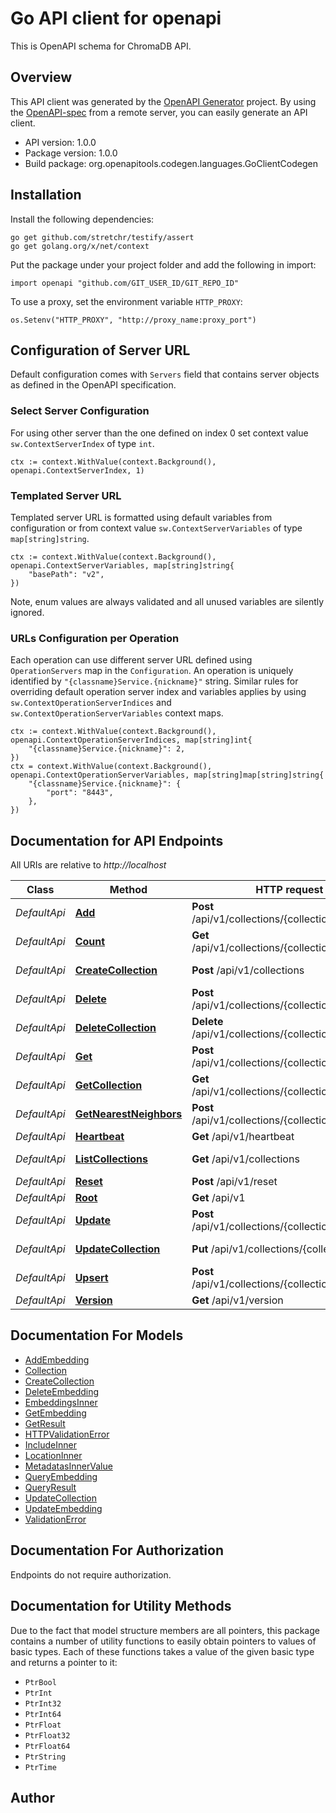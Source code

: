 # Go API client for openapi

This is OpenAPI schema for ChromaDB API.

## Overview
This API client was generated by the [OpenAPI Generator](https://openapi-generator.tech) project.  By using the [OpenAPI-spec](https://www.openapis.org/) from a remote server, you can easily generate an API client.

- API version: 1.0.0
- Package version: 1.0.0
- Build package: org.openapitools.codegen.languages.GoClientCodegen

## Installation

Install the following dependencies:

```shell
go get github.com/stretchr/testify/assert
go get golang.org/x/net/context
```

Put the package under your project folder and add the following in import:

```golang
import openapi "github.com/GIT_USER_ID/GIT_REPO_ID"
```

To use a proxy, set the environment variable `HTTP_PROXY`:

```golang
os.Setenv("HTTP_PROXY", "http://proxy_name:proxy_port")
```

## Configuration of Server URL

Default configuration comes with `Servers` field that contains server objects as defined in the OpenAPI specification.

### Select Server Configuration

For using other server than the one defined on index 0 set context value `sw.ContextServerIndex` of type `int`.

```golang
ctx := context.WithValue(context.Background(), openapi.ContextServerIndex, 1)
```

### Templated Server URL

Templated server URL is formatted using default variables from configuration or from context value `sw.ContextServerVariables` of type `map[string]string`.

```golang
ctx := context.WithValue(context.Background(), openapi.ContextServerVariables, map[string]string{
	"basePath": "v2",
})
```

Note, enum values are always validated and all unused variables are silently ignored.

### URLs Configuration per Operation

Each operation can use different server URL defined using `OperationServers` map in the `Configuration`.
An operation is uniquely identified by `"{classname}Service.{nickname}"` string.
Similar rules for overriding default operation server index and variables applies by using `sw.ContextOperationServerIndices` and `sw.ContextOperationServerVariables` context maps.

```golang
ctx := context.WithValue(context.Background(), openapi.ContextOperationServerIndices, map[string]int{
	"{classname}Service.{nickname}": 2,
})
ctx = context.WithValue(context.Background(), openapi.ContextOperationServerVariables, map[string]map[string]string{
	"{classname}Service.{nickname}": {
		"port": "8443",
	},
})
```

## Documentation for API Endpoints

All URIs are relative to *http://localhost*

Class | Method | HTTP request | Description
------------ | ------------- | ------------- | -------------
*DefaultApi* | [**Add**](docs/DefaultApi.md#add) | **Post** /api/v1/collections/{collection_id}/add | Add
*DefaultApi* | [**Count**](docs/DefaultApi.md#count) | **Get** /api/v1/collections/{collection_id}/count | Count
*DefaultApi* | [**CreateCollection**](docs/DefaultApi.md#createcollection) | **Post** /api/v1/collections | Create Collection
*DefaultApi* | [**Delete**](docs/DefaultApi.md#delete) | **Post** /api/v1/collections/{collection_id}/delete | Delete
*DefaultApi* | [**DeleteCollection**](docs/DefaultApi.md#deletecollection) | **Delete** /api/v1/collections/{collection_name} | Delete Collection
*DefaultApi* | [**Get**](docs/DefaultApi.md#get) | **Post** /api/v1/collections/{collection_id}/get | Get
*DefaultApi* | [**GetCollection**](docs/DefaultApi.md#getcollection) | **Get** /api/v1/collections/{collection_name} | Get Collection
*DefaultApi* | [**GetNearestNeighbors**](docs/DefaultApi.md#getnearestneighbors) | **Post** /api/v1/collections/{collection_id}/query | Get Nearest Neighbors
*DefaultApi* | [**Heartbeat**](docs/DefaultApi.md#heartbeat) | **Get** /api/v1/heartbeat | Heartbeat
*DefaultApi* | [**ListCollections**](docs/DefaultApi.md#listcollections) | **Get** /api/v1/collections | List Collections
*DefaultApi* | [**Reset**](docs/DefaultApi.md#reset) | **Post** /api/v1/reset | Reset
*DefaultApi* | [**Root**](docs/DefaultApi.md#root) | **Get** /api/v1 | Root
*DefaultApi* | [**Update**](docs/DefaultApi.md#update) | **Post** /api/v1/collections/{collection_id}/update | Update
*DefaultApi* | [**UpdateCollection**](docs/DefaultApi.md#updatecollection) | **Put** /api/v1/collections/{collection_id} | Update Collection
*DefaultApi* | [**Upsert**](docs/DefaultApi.md#upsert) | **Post** /api/v1/collections/{collection_id}/upsert | Upsert
*DefaultApi* | [**Version**](docs/DefaultApi.md#version) | **Get** /api/v1/version | Version


## Documentation For Models

 - [AddEmbedding](docs/AddEmbedding.md)
 - [Collection](docs/Collection.md)
 - [CreateCollection](docs/CreateCollection.md)
 - [DeleteEmbedding](docs/DeleteEmbedding.md)
 - [EmbeddingsInner](docs/EmbeddingsInner.md)
 - [GetEmbedding](docs/GetEmbedding.md)
 - [GetResult](docs/GetResult.md)
 - [HTTPValidationError](docs/HTTPValidationError.md)
 - [IncludeInner](docs/IncludeInner.md)
 - [LocationInner](docs/LocationInner.md)
 - [MetadatasInnerValue](docs/MetadatasInnerValue.md)
 - [QueryEmbedding](docs/QueryEmbedding.md)
 - [QueryResult](docs/QueryResult.md)
 - [UpdateCollection](docs/UpdateCollection.md)
 - [UpdateEmbedding](docs/UpdateEmbedding.md)
 - [ValidationError](docs/ValidationError.md)


## Documentation For Authorization

Endpoints do not require authorization.


## Documentation for Utility Methods

Due to the fact that model structure members are all pointers, this package contains
a number of utility functions to easily obtain pointers to values of basic types.
Each of these functions takes a value of the given basic type and returns a pointer to it:

* `PtrBool`
* `PtrInt`
* `PtrInt32`
* `PtrInt64`
* `PtrFloat`
* `PtrFloat32`
* `PtrFloat64`
* `PtrString`
* `PtrTime`

## Author



